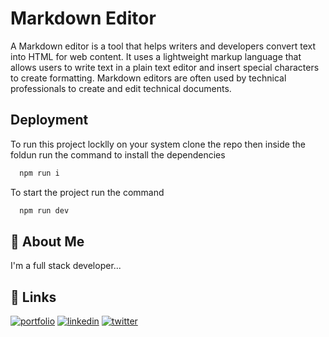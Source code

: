 
# Markdown Editor

A Markdown editor is a tool that helps writers and developers convert text into HTML for web content. It uses a lightweight markup language that allows users to write text in a plain text editor and insert special characters to create formatting. Markdown editors are often used by technical professionals to create and edit technical documents. 



## Deployment

To run this project locklly on your system clone the repo then inside the foldun run the command to install the dependencies

```bash
  npm run i 
```

To start the project run the command 

```bash
  npm run dev
```



## 🚀 About Me
I'm a full stack developer...


## 🔗 Links
[![portfolio](https://img.shields.io/badge/my_portfolio-000?style=for-the-badge&logo=ko-fi&logoColor=white)](https://gauravsharma.co.in/)
[![linkedin](https://img.shields.io/badge/linkedin-0A66C2?style=for-the-badge&logo=linkedin&logoColor=white)](https://www.linkedin.com/in/gsharma010/)
[![twitter](https://img.shields.io/badge/twitter-1DA1F2?style=for-the-badge&logo=twitter&logoColor=white)](https://x.com/gsharma010)

